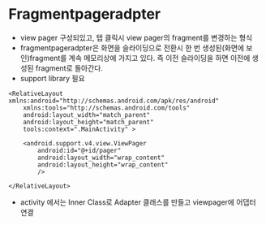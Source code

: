 Fragmentpageradpter
================
- view pager 구성되있고, 탭 클릭시 view pager의 fragment를 변경하는 형식
- fragmentpageradpter은 화면을 슬라이딩으로 전환시 한 번 생성된(화면에 보인)fragment를 계속 메모리상에 가지고 있다. 즉 이전 슬라이딩을 하면 이전에 생성된 fragment로 돌아간다.
- support library 필요

```android
<RelativeLayout xmlns:android="http://schemas.android.com/apk/res/android"
    xmlns:tools="http://schemas.android.com/tools"
    android:layout_width="match_parent"
    android:layout_height="match_parent"
    tools:context=".MainActivity" >

    <android.support.v4.view.ViewPager
        android:id="@+id/pager"
        android:layout_width="wrap_content"
        android:layout_height="wrap_content"
        />

</RelativeLayout>
```

- activity 에서는 Inner Class로 Adapter 클래스를 만들고 viewpager에 어댑터 연결